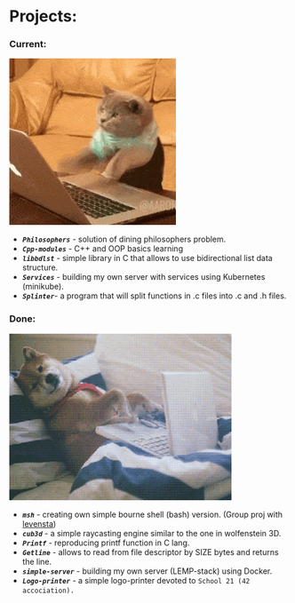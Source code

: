 # Projects:

### Current:
 ![current](crazycat_opt.gif)
  * _**`Philosophers`**_ - solution of dining philosophers problem.
  * _**`Cpp-modules`**_ - C++ and OOP basics learning
  * _**`libbdlst`**_ - simple library in C that allows to use bidirectional list data structure.
  * _**`Services`**_ - building my own server with services using Kubernetes (minikube).
  * _**`Splinter`**_- a program that will split functions in .c files into .c and .h files.

### Done:
![done](lazydog.gif)
 * _**`msh`**_ - creating own simple bourne shell (bash) version. (Group proj with [levensta](https://github.com/levensta))
 * _**`cub3d`**_ - a simple raycasting engine similar to the one in wolfenstein 3D.
 * _**`Printf`**_ - reproducing printf function in C lang.
 * _**`Getline`**_ - allows to read from file descriptor by SIZE bytes and returns the line.
 * _**`simple-server`**_ - building my own server (LEMP-stack) using Docker.
 * _**`Logo-printer`**_ - a simple logo-printer devoted to ``` School 21 (42 accociation).  ```
